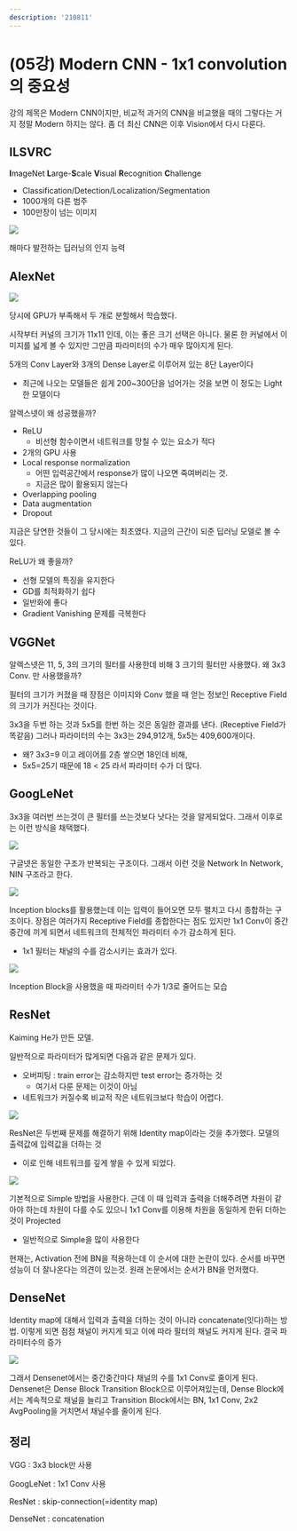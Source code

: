 ```yaml
---
description: '210811'
---
```


# \(05강\) Modern CNN - 1x1 convolution의 중요성

강의 제목은 Modern CNN이지만, 비교적 과거의 CNN을 비교했을 때의 그렇다는 거지 정말 Modern 하지는 않다. 좀 더 최신 CNN은 이후 Vision에서 다시 다룬다.

## ILSVRC

**I**mageNet **L**arge-**S**cale **V**isual **R**ecognition **C**hallenge

* Classification/Detection/Localization/Segmentation
* 1000개의 다른 범주
* 100만장이 넘는 이미지

![](../../../../.gitbook/assets/image%20%28852%29.png)

해마다 발전하는 딥러닝의 인지 능력

## AlexNet

![](../../../../.gitbook/assets/image%20%28849%29.png)

당시에 GPU가 부족해서 두 개로 분할해서 학습했다.

시작부터 커널의 크기가 11x11 인데, 이는 좋은 크기 선택은 아니다. 물론 한 커널에서 이미지를 넓게 볼 수 있지만 그만큼 파라미터의 수가 매우 많아지게 된다.

5개의 Conv Layer와 3개의 Dense Layer로 이루어져 있는 8단 Layer이다

* 최근에 나오는 모델들은 쉽게 200~300단을 넘어가는 것을 보면 이 정도는 Light한 모델이다

알렉스넷이 왜 성공했을까?

* ReLU
  * 비선형 함수이면서 네트워크를 망칠 수 있는 요소가 적다
* 2개의 GPU 사용
* Local response normalization
  * 어떤 입력공간에서 response가 많이 나오면 죽여버리는 것.
  * 지금은 많이 활용되지 않는다
* Overlapping pooling
* Data augmentation
* Dropout

지금은 당연한 것들이 그 당시에는 최초였다. 지금의 근간이 되준 딥러닝 모델로 볼 수 있다.

ReLU가 왜 좋을까?

* 선형 모델의 특징을 유지한다
* GD를 최적화하기 쉽다
* 일반화에 좋다
* Gradient Vanishing 문제를 극복한다

## VGGNet

알렉스넷은 11, 5, 3의 크기의 필터를 사용한데 비해 3 크기의 필터만 사용했다. 왜 3x3 Conv. 만 사용했을까?

필터의 크기가 커졌을 때 장점은 이미지와 Conv 했을 때 얻는 정보인 Receptive Field의 크기가 커진다는 것이다. 

3x3을 두번 하는 것과 5x5를 한번 하는 것은 동일한 결과를 낸다. \(Receptive Field가 똑같음\) 그러나 파라미터의 수는 3x3는 294,912개, 5x5는 409,600개이다.

* 왜? 3x3=9 이고 레이어를 2층 쌓으면 18인데 비해,
* 5x5=25기 때문에 18 &lt; 25 라서 파라미터 수가 더 많다.

## GoogLeNet

3x3을 여러번 쓰는것이 큰 필터를 쓰는것보다 낫다는 것을 알게되었다. 그래서 이후로는 이런 방식을 채택했다.

![](../../../../.gitbook/assets/image%20%28854%29.png)

구글넷은 동일한 구조가 반복되는 구조이다. 그래서 이런 것을 Network In Network, NIN 구조라고 한다.

![](../../../../.gitbook/assets/image%20%28845%29.png)

Inception blocks를 활용했는데 이는 입력이 들어오면 모두 펼치고 다시 종합하는 구조이다. 장점은 여러가지 Receptive Field를 종합한다는 점도 있지만 1x1 Conv이 중간중간에 끼게 되면서 네트워크의 전체적인 파라미터 수가 감소하게 된다.

* 1x1 필터는 채널의 수를 감소시키는 효과가 있다.

![](../../../../.gitbook/assets/image%20%28846%29.png)

Inception Block을 사용했을 때 파라미터 수가 1/3로 줄어드는 모습

## ResNet

Kaiming He가 만든 모델.

일반적으로 파라미터가 많게되면 다음과 같은 문제가 있다.

* 오버피팅 : train error는 감소하지만 test error는 증가하는 것
  * 여기서 다룬 문제는 이것이 아님
* 네트워크가 커질수록 비교적 작은 네트워크보다 학습이 어렵다.

![](../../../../.gitbook/assets/image%20%28848%29.png)

ResNet은 두번째 문제를 해결하기 위해 Identity map이라는 것을 추가했다. 모델의 출력값에 입력값을 더하는 것

* 이로 인해 네트워크를 깊게 쌓을 수 있게 되었다.

![](../../../../.gitbook/assets/image%20%28843%29.png)

기본적으로 Simple 방법을 사용한다. 근데 이 때 입력과 출력을 더해주려면 차원이 같아야 하는데 차원이 다를 수도 있으니 1x1 Conv를 이용해 차원을 동일하게 한뒤 더하는 것이 Projected

* 일반적으로 Simple을 많이 사용한다

현재는, Activation 전에 BN을 적용하는데 이 순서에 대한 논란이 있다. 순서를 바꾸면 성능이 더 잘나온다는 의견이 있는것. 원래 논문에서는 순서가 BN을 먼저했다.

## DenseNet

Identity map에 대해서 입력과 출력을 더하는 것이 아니라 concatenate\(잇다\)하는 방법. 이렇게 되면 점점 채널이 커지게 되고 이에 따라 필터의 채널도 커지게 된다. 결국 파라미터수의 증가

![](../../../../.gitbook/assets/image%20%28847%29.png)

그래서 Densenet에서는 중간중간마다 채널의 수를 1x1 Conv로 줄이게 된다. Densenet은 Dense Block Transition Block으로 이루어져있는데, Dense Block에서는 계속적으로 채널을 늘리고 Transition Block에서는 BN, 1x1 Conv, 2x2 AvgPooling을 거치면서 채널수를 줄이게 된다.

## 정리

VGG : 3x3 block만 사용

GoogLeNet : 1x1 Conv 사용

ResNet : skip-connection\(=identity map\)

DenseNet : concatenation











